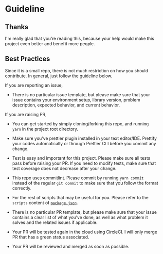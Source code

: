 # Guideline

## Thanks

I'm really glad that you're reading this, because your help would make this project even better and benefit more people.

## Best Practices

Since it is a small repo, there is not much restriction on how you should contribute. In general, just follow the guideline below.

If you are reporting an issue,

- There is no particular issue template, but please make sure that your issue contains your environment setup, library version, problem description, expected behavior, and current behavior.

If you are raising PR,

- You can get started by simply cloning/forking this repo, and running `yarn` in the project root directory.

- Make sure you've prettier plugin installed in your text editor/IDE. Prettify your codes automatically or through Prettier CLI before you commit any change.

- Test is easy and important for this project. Please make sure all tests pass before raising your PR. If you need to modify tests, make sure that test coverage does not decrease after your change.

- This repo uses commitlint. Please commit by running `yarn commit` instead of the regular `git commit` to make sure that you follow the format correctly.

- For the rest of scripts that may be useful for you. Please refer to the `scripts` content of [`package.json`](https://github.com/billykwok/reshoot/blob/main/package.json).

- There is no particular PR template, but please make sure that your issue contains a clear list of what you've done, as well as what problem it solves and the related issues if applicable.

- Your PR will be tested again in the cloud using CircleCI. I will only merge PR that has a green status associated.

- Your PR will be reviewed and merged as soon as possible.
